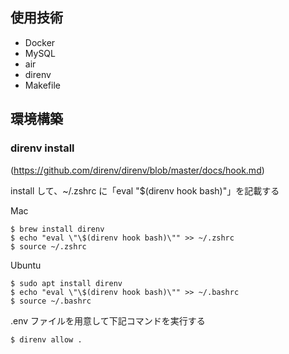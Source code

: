 ## 使用技術

- Docker
- MySQL
- air
- direnv
- Makefile

## 環境構築

### direnv install

(https://github.com/direnv/direnv/blob/master/docs/hook.md)

install して、~/.zshrc に「eval "$(direnv hook bash)"」を記載する

Mac

```
$ brew install direnv
$ echo "eval \"\$(direnv hook bash)\"" >> ~/.zshrc
$ source ~/.zshrc
```

Ubuntu

```
$ sudo apt install direnv
$ echo "eval \"\$(direnv hook bash)\"" >> ~/.bashrc
$ source ~/.bashrc
```

.env ファイルを用意して下記コマンドを実行する

```
$ direnv allow .
```
